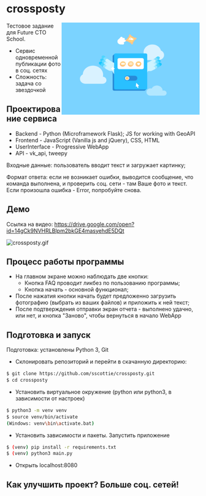 # crossposty

<a href="url"><img src="https://github.com/sscottie/crossposty/blob/master/static/images/bg.gif" align="right" height="240" width="360" ></a>

Тестовое задание для Future CTO School.

* Сервис одновременной публикации фото в соц. сетях
* Сложность: задача со звездочкой

## Проектирование сервиса

* Backend - Python (Microframework Flask); JS for working with GeoAPI
* Frontend - JavaScript (Vanilla js and jQuery), CSS, HTML
* UserInterface - Progressive WebApp
* API - vk_api, tweepy

Входные данные: пользователь вводит текст и загружает картинку;

Формат ответа: если не возникает ошибки, выводится сообщение, что команда выполнена, и проверить соц. сети - там Ваше фото и текст. Если произошла ошибка - Error, попробуйте снова.

## Демо

Ссылка на видео: https://drive.google.com/open?id=14gCk9NVHRLBIpm2bkGE4masyehdE5DQt

![crossposty.gif](https://github.com/sscottie/crossposty/blob/master/crossposty.gif)

## Процесс работы программы

* На главном экране можно наблюдать две кнопки:
  * Кнопка FAQ проводит ликбез по пользованию программы;
  * Кнопка начать - основной функционал;
* После нажатия кнопки начать будет предложенно загрузить фотографию (выбрать из ваших файлов) и приложить к ней текст;
* После подтверждения отправки экран отчета - выполнено удачно, или нет, и кнопка "Заново", чтобы вернуться в начало WebApp

## Подготовка и запуск

Подготовка: установлены Python 3, Git

* Склонировать репозиторий и перейти в скачанную директорию:

```sh
$ git clone https://github.com/sscottie/crossposty.git
$ cd crossposty
```
* Установить виртуальное окружение (python или python3, в зависимости от настроек)

```sh
$ python3 -m venv venv
$ source venv/bin/activate
(Windows: venv\bin\activate.bat)
```

* Установить зависимости и пакеты. Запустить приложение

```sh
$ (venv) pip install -r requirements.txt
$ (venv) python3 main.py
```

* Открыть localhost:8080

## Как улучшить проект? Больше соц. сетей!

